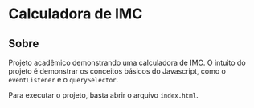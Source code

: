 # Calculadora de IMC

## Sobre

Projeto acadêmico demonstrando uma calculadora de IMC.
O intuito do projeto é demonstrar os conceitos básicos do Javascript, como o `eventListener` e o `querySelector`.

Para executar o projeto, basta abrir o arquivo `index.html`.
